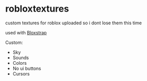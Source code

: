 # robloxtextures
custom textures for roblox uploaded so i dont lose them this time

used with [Bloxstrap](https://github.com/pizzaboxer/bloxstrap)

Custom:
 - Sky
 - Sounds
 - Colors
 - No ui buttons
 - Cursors
